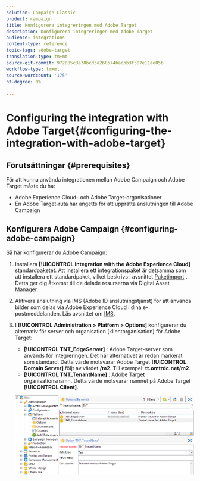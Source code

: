 ```yaml
---
solution: Campaign Classic
product: campaign
title: Konfigurera integreringen med Adobe Target
description: Konfigurera integreringen med Adobe Target
audience: integrations
content-type: reference
topic-tags: adobe-target
translation-type: tm+mt
source-git-commit: 972885c3a38bcd3a260574bacbb3f507e11ae05b
workflow-type: tm+mt
source-wordcount: '175'
ht-degree: 0%

---
```



# Configuring the integration with Adobe Target{#configuring-the-integration-with-adobe-target}

## Förutsättningar {#prerequisites}

För att kunna använda integrationen mellan Adobe Campaign och Adobe Target måste du ha:

* Adobe Experience Cloud- och Adobe Target-organisationer
* En Adobe Target-ruta har angetts för att upprätta anslutningen till Adobe Campaign

## Konfigurera Adobe Campaign {#configuring-adobe-campaign}

Så här konfigurerar du Adobe Campaign:

1. Installera **[!UICONTROL Integration with the Adobe Experience Cloud]** standardpaketet. Att installera ett integrationspaket är detsamma som att installera ett standardpaket, vilket beskrivs i avsnittet [Paketimport](../../platform/using/working-with-data-packages.md#importing-packages) . Detta ger dig åtkomst till de delade resurserna via Digital Asset Manager.
1. Aktivera anslutning via IMS (Adobe ID anslutningstjänst) för att använda bilder som delas via Adobe Experience Cloud i dina e-postmeddelanden. Läs avsnittet om [IMS](../../integrations/using/about-adobe-id.md).
1. I **[!UICONTROL Administration > Platform > Options]** konfigurerar du alternativ för server och organisation (klientorganisation) för Adobe Target:

   * **[!UICONTROL TNT_EdgeServer]** : Adobe Target-server som används för integreringen. Det här alternativet är redan markerat som standard. Detta värde motsvarar Adobe Target **[!UICONTROL Domain Server]** följt av värdet **/m2**. Till exempel: **tt.omtrdc.net/m2**.
   * **[!UICONTROL TNT_TenantName]** : Adobe Target organisationsnamn. Detta värde motsvarar namnet på Adobe Target **[!UICONTROL Client]**.

   ![](assets/tar_options.png)

